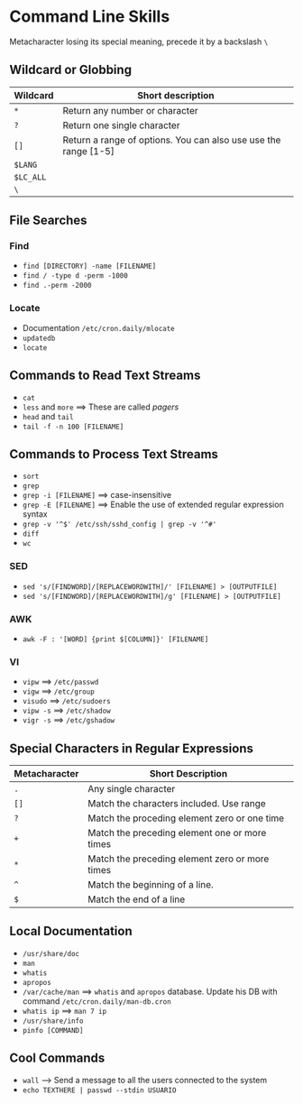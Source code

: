 # Command Line Skills  

Metacharacter losing its special meaning, precede it by a backslash `\`

## Wildcard  or Globbing  

Wildcard | Short description  
--- | ---  
`*` | Return any number or character  
`?` | Return one single character  
`[]` | Return a range of options. You can also use use the range [1-5]  
`$LANG` |  
`$LC_ALL` |  
`\` |  

## File Searches  

### Find

- `find [DIRECTORY] -name [FILENAME]`  
- `find / -type d -perm -1000`
- `find .-perm -2000`

### Locate  

- Documentation `/etc/cron.daily/mlocate`
- `updatedb`
- `locate`  

## Commands to Read Text Streams  

- `cat`  
- `less` and `more` ==> These are called *pagers*  
- `head` and `tail`
- `tail -f -n 100 [FILENAME]`  

## Commands to Process Text Streams  

- `sort`  
- `grep`  
- `grep -i [FILENAME]` ==> case-insensitive  
- `grep -E [FILENAME]` ==> Enable the use of extended regular expression syntax  
- `grep -v '^$' /etc/ssh/sshd_config | grep -v '^#'`  
- `diff`  
- `wc`  

### SED  

- `sed 's/[FINDWORD]/[REPLACEWORDWITH]/' [FILENAME] > [OUTPUTFILE]`  
- `sed 's/[FINDWORD]/[REPLACEWORDWITH]/g' [FILENAME] > [OUTPUTFILE]`

### AWK  

- `awk -F : '[WORD] {print $[COLUMN]}' [FILENAME]`

### VI

- `vipw` ==> `/etc/passwd`
- `vigw` ==> `/etc/group`
- `visudo` ==> `/etc/sudoers`  
- `vipw -s` ==> `/etc/shadow`  
- `vigr -s` ==> `/etc/gshadow`

## Special Characters in Regular Expressions  

Metacharacter | Short Description  
--- | ---
`.` | Any single character  
`[]` | Match the characters included. Use range  
`?` | Match the proceding element zero or one time  
`+` | Match the preceding element one or more times  
`*` | Match the preceding element zero or more times  
`^` | Match the beginning of a line.  
`$` | Match the end of a line  

## Local Documentation  

- `/usr/share/doc`  
- `man`  
- `whatis`  
- `apropos`  
- `/var/cache/man` ==> `whatis` and `apropos` database. Update his DB with command `/etc/cron.daily/man-db.cron`  
- `whatis ip` ==> `man 7 ip`
- `/usr/share/info`  
- `pinfo [COMMAND]`  

## Cool Commands

- `wall` --> Send a message to all the users connected to the system
- `echo TEXTHERE | passwd --stdin USUARIO`
